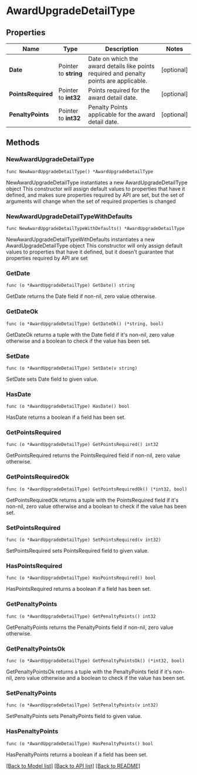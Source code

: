 # AwardUpgradeDetailType

## Properties

Name | Type | Description | Notes
------------ | ------------- | ------------- | -------------
**Date** | Pointer to **string** | Date on which the award details like points required and penalty points are applicable. | [optional] 
**PointsRequired** | Pointer to **int32** | Points required for the award detail date. | [optional] 
**PenaltyPoints** | Pointer to **int32** | Penalty Points applicable for the award detail date. | [optional] 

## Methods

### NewAwardUpgradeDetailType

`func NewAwardUpgradeDetailType() *AwardUpgradeDetailType`

NewAwardUpgradeDetailType instantiates a new AwardUpgradeDetailType object
This constructor will assign default values to properties that have it defined,
and makes sure properties required by API are set, but the set of arguments
will change when the set of required properties is changed

### NewAwardUpgradeDetailTypeWithDefaults

`func NewAwardUpgradeDetailTypeWithDefaults() *AwardUpgradeDetailType`

NewAwardUpgradeDetailTypeWithDefaults instantiates a new AwardUpgradeDetailType object
This constructor will only assign default values to properties that have it defined,
but it doesn't guarantee that properties required by API are set

### GetDate

`func (o *AwardUpgradeDetailType) GetDate() string`

GetDate returns the Date field if non-nil, zero value otherwise.

### GetDateOk

`func (o *AwardUpgradeDetailType) GetDateOk() (*string, bool)`

GetDateOk returns a tuple with the Date field if it's non-nil, zero value otherwise
and a boolean to check if the value has been set.

### SetDate

`func (o *AwardUpgradeDetailType) SetDate(v string)`

SetDate sets Date field to given value.

### HasDate

`func (o *AwardUpgradeDetailType) HasDate() bool`

HasDate returns a boolean if a field has been set.

### GetPointsRequired

`func (o *AwardUpgradeDetailType) GetPointsRequired() int32`

GetPointsRequired returns the PointsRequired field if non-nil, zero value otherwise.

### GetPointsRequiredOk

`func (o *AwardUpgradeDetailType) GetPointsRequiredOk() (*int32, bool)`

GetPointsRequiredOk returns a tuple with the PointsRequired field if it's non-nil, zero value otherwise
and a boolean to check if the value has been set.

### SetPointsRequired

`func (o *AwardUpgradeDetailType) SetPointsRequired(v int32)`

SetPointsRequired sets PointsRequired field to given value.

### HasPointsRequired

`func (o *AwardUpgradeDetailType) HasPointsRequired() bool`

HasPointsRequired returns a boolean if a field has been set.

### GetPenaltyPoints

`func (o *AwardUpgradeDetailType) GetPenaltyPoints() int32`

GetPenaltyPoints returns the PenaltyPoints field if non-nil, zero value otherwise.

### GetPenaltyPointsOk

`func (o *AwardUpgradeDetailType) GetPenaltyPointsOk() (*int32, bool)`

GetPenaltyPointsOk returns a tuple with the PenaltyPoints field if it's non-nil, zero value otherwise
and a boolean to check if the value has been set.

### SetPenaltyPoints

`func (o *AwardUpgradeDetailType) SetPenaltyPoints(v int32)`

SetPenaltyPoints sets PenaltyPoints field to given value.

### HasPenaltyPoints

`func (o *AwardUpgradeDetailType) HasPenaltyPoints() bool`

HasPenaltyPoints returns a boolean if a field has been set.


[[Back to Model list]](../README.md#documentation-for-models) [[Back to API list]](../README.md#documentation-for-api-endpoints) [[Back to README]](../README.md)


